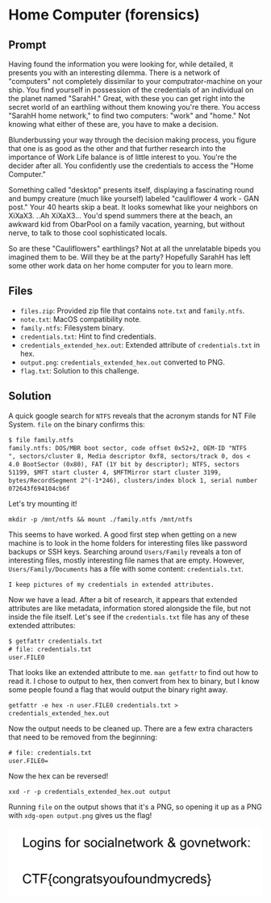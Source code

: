 # Home Computer (forensics)

## Prompt

Having found the information you were looking for, while detailed, it presents you with an interesting dilemma. There is a network of "computers" not completely dissimilar to your computrator-machine on your ship. You find yourself in possession of the credentials of an individual on the planet named "SarahH." Great, with these you can get right into the secret world of an earthling without them knowing you're there. You access "SarahH home network," to find two computers: "work" and "home." Not knowing what either of these are, you have to make a decision.

Blunderbussing your way through the decision making process, you figure that one is as good as the other and that further research into the importance of Work Life balance is of little interest to you. You're the decider after all. You confidently use the credentials to access the "Home Computer."

Something called "desktop" presents itself, displaying a fascinating round and bumpy creature (much like yourself) labeled  "cauliflower 4 work - GAN post."  Your 40 hearts skip a beat.  It looks somewhat like your neighbors on XiXaX3.   ..Ah XiXaX3... You'd spend summers there at the beach, an awkward kid from ObarPool on a family vacation, yearning, but without nerve, to talk to those cool sophisticated locals.

So are these "Cauliflowers" earthlings? Not at all the unrelatable bipeds you imagined them to be.  Will they be at the party?  Hopefully SarahH has left some other work data on her home computer for you to learn more.

## Files

* `files.zip`: Provided zip file that contains `note.txt` and `family.ntfs`.
* `note.txt`: MacOS compatibility note.
* `family.ntfs`: Filesystem binary.
* `credentials.txt`: Hint to find credentials.
* `credentials_extended_hex.out`: Extended attribute of `credentials.txt` in hex.
* `output.png`: `credentials_extended_hex.out` converted to PNG.
* `flag.txt`: Solution to this challenge.

## Solution

A quick google search for `NTFS` reveals that the acronym stands for NT File System. `file` on the binary confirms this:

```
$ file family.ntfs
family.ntfs: DOS/MBR boot sector, code offset 0x52+2, OEM-ID "NTFS    ", sectors/cluster 8, Media descriptor 0xf8, sectors/track 0, dos < 4.0 BootSector (0x80), FAT (1Y bit by descriptor); NTFS, sectors 51199, $MFT start cluster 4, $MFTMirror start cluster 3199, bytes/RecordSegment 2^(-1*246), clusters/index block 1, serial number 072643f694104cb6f
```

Let's try mounting it! 

```
mkdir -p /mnt/ntfs && mount ./family.ntfs /mnt/ntfs
```

This seems to have worked. A good first step when getting on a new machine is to look in the home folders for interesting files like password backups or SSH keys. Searching around `Users/Family` reveals a ton of interesting files, mostly interesting file names that are empty. However, `Users/Family/Documents` has a file with some content: `credentials.txt`.

```
I keep pictures of my credentials in extended attributes.
```

Now we have a lead. After a bit of research, it appears that extended attributes are like metadata, information stored alongside the file, but not inside the file itself. Let's see if the `credentials.txt` file has any of these extended attributes:

```
$ getfattr credentials.txt
# file: credentials.txt
user.FILE0

```

That looks like an extended attribute to me. `man getfattr` to find out how to read it. I chose to output to hex, then convert from hex to binary, but I know some people found a flag that would output the binary right away. 

```
getfattr -e hex -n user.FILE0 credentials.txt > credentials_extended_hex.out
```

Now the output needs to be cleaned up. There are a few extra characters that need to be removed from the beginning:
```
# file: credentials.txt
user.FILE0=
```
 
Now the hex can be reversed!

```
xxd -r -p credentials_extended_hex.out output
```

Running `file` on the output shows that it's a PNG, so opening it up as a PNG with `xdg-open output.png` gives us the flag!

![Extended Attribute](output.png "Img")
